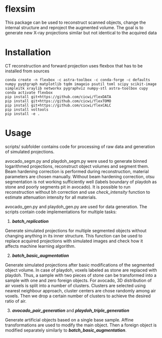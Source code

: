 # flexsim
This package can be used to reconstruct scanned objects, change the internal structure and reproject the augmented volume. The goal is to generate new X-ray projections similar but not identical to the acquired data
# Installation
CT reconstruction and forward projection uses flexbox that has to be installed from sources
```
conda create -n flexbox -c astra-toolbox -c conda-forge -c defaults numpy pyqtgraph matplotlib tqdm imageio psutil toml scipy scikit-image simpleitk xraylib networkx pygraphviz numpy-stl astra-toolbox cupy
conda activate flexbox
pip install git+https://github.com/cicwi/flexDATA
pip install git+https://github.com/cicwi/flexTOMO
pip install git+https://github.com/cicwi/flexCALC
pip install voltools
pip install -e .
```
# Usage
scripts/ subfolder contains code for processing of raw data and generation of simulated projections.

avocado_segm.py and playdoh_segm.py were used to generate binned logarithmed projections, reconstruct object volumes and segment them. Beam hardening correction is performed during reconstruction, material parameters are chosen manually. Without beam hardening correction, otsu segmentation is not working sufficiently well (labels boundary of playdoh as stone and poorly segments pit in avocado). It is possible to run reconstruction without bh correction and use *check_intensity* function to estimate attenuation intensity for all materials.

avocado_gen.py and playdoh_gen.py are used for data generation. The scripts contain code implementations for multiple tasks:
1. ***batch_replication***

Generate simulated projections for multiple segmented objects without changing anything in its inner structure. This function can be used to replace acquired projections with simulated images and check how it affects machine learning algorithm.

2. ***batch_basic_augmentation***

Generate simulated projections after basic modifications of the segmented object volume. In case of playdoh, voxels labeled as stone are replaced with playdoh. Thus, a sample with two pieces of stone can be transformed into a sample with one and zero foreign objects. For avocado, 3D distribution of air voxels is split into a number of clusters. Clusters are selected using nearest neighbour approach, cluster centers are chose randomly among air voxels. Then we drop a certain number of clusters to achieve the desired ratio of air.

3. ***avocado_pair_generation*** and ***playdoh_triple_generation***

Generate artificial objects based on a single base sample. Affine transformations are used to modify the main object. Then a foreign object is modified separately similarly to ***batch_basic_augmentation***.

